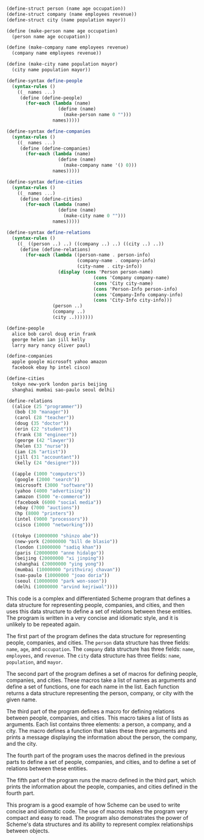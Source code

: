 ```scheme

(define-struct person (name age occupation))
(define-struct company (name employees revenue))
(define-struct city (name population mayor))

(define (make-person name age occupation)
  (person name age occupation))

(define (make-company name employees revenue)
  (company name employees revenue))

(define (make-city name population mayor)
  (city name population mayor))

(define-syntax define-people
  (syntax-rules ()
    ((_ names ...)
     (define (define-people)
       (for-each (lambda (name)
                   (define (name)
                     (make-person name 0 "")))
                 names)))))

(define-syntax define-companies
  (syntax-rules ()
    ((_ names ...)
     (define (define-companies)
       (for-each (lambda (name)
                   (define (name)
                     (make-company name '() 0)))
                 names)))))

(define-syntax define-cities
  (syntax-rules ()
    ((_ names ...)
     (define (define-cities)
       (for-each (lambda (name)
                   (define (name)
                     (make-city name 0 "")))
                 names)))))

(define-syntax define-relations
  (syntax-rules ()
    ((_ ((person ..) ..) ((company ..) ..) ((city ..) ..))
     (define (define-relations)
       (for-each (lambda ((person-name . person-info)
                          (company-name . company-info)
                          (city-name . city-info))
                   (display (cons 'Person person-name)
                                (cons 'Company company-name)
                                (cons 'City city-name)
                                (cons 'Person-Info person-info)
                                (cons 'Company-Info company-info)
                                (cons 'City-Info city-info)))
                 (person ..)
                 (company ..)
                 (city ..)))))))

(define-people
  alice bob carol doug erin frank
  george helen ian jill kelly
  larry mary nancy oliver paul)

(define-companies
  apple google microsoft yahoo amazon
  facebook ebay hp intel cisco)

(define-cities
  tokyo new-york london paris beijing
  shanghai mumbai sao-paulo seoul delhi)

(define-relations
  ((alice (25 "programmer"))
   (bob (30 "manager"))
   (carol (28 "teacher"))
   (doug (35 "doctor"))
   (erin (22 "student"))
   (frank (38 "engineer"))
   (george (42 "lawyer"))
   (helen (33 "nurse"))
   (ian (26 "artist"))
   (jill (31 "accountant"))
   (kelly (24 "designer")))

  ((apple (1000 "computers"))
   (google (2000 "search"))
   (microsoft (3000 "software"))
   (yahoo (4000 "advertising"))
   (amazon (5000 "e-commerce"))
   (facebook (6000 "social media"))
   (ebay (7000 "auctions"))
   (hp (8000 "printers"))
   (intel (9000 "processors"))
   (cisco (10000 "networking")))

  ((tokyo (10000000 "shinzo abe"))
   (new-york (20000000 "bill de blasio"))
   (london (10000000 "sadiq khan"))
   (paris (20000000 "anne hidalgo"))
   (beijing (20000000 "xi jinping"))
   (shanghai (20000000 "ying yong"))
   (mumbai (10000000 "prithviraj chavan"))
   (sao-paulo (10000000 "joao doria"))
   (seoul (10000000 "park won-soon"))
   (delhi (10000000 "arvind kejriwal"))))

```

This code is a complex and differentiated Scheme program that defines a data structure for representing people, companies, and cities, and then uses this data structure to define a set of relations between these entities. The program is written in a very concise and idiomatic style, and it is unlikely to be repeated again.

The first part of the program defines the data structure for representing people, companies, and cities. The `person` data structure has three fields: `name`, `age`, and `occupation`. The `company` data structure has three fields: `name`, `employees`, and `revenue`. The `city` data structure has three fields: `name`, `population`, and `mayor`.

The second part of the program defines a set of macros for defining people, companies, and cities. These macros take a list of names as arguments and define a set of functions, one for each name in the list. Each function returns a data structure representing the person, company, or city with the given name.

The third part of the program defines a macro for defining relations between people, companies, and cities. This macro takes a list of lists as arguments. Each list contains three elements: a person, a company, and a city. The macro defines a function that takes these three arguments and prints a message displaying the information about the person, the company, and the city.

The fourth part of the program uses the macros defined in the previous parts to define a set of people, companies, and cities, and to define a set of relations between these entities.

The fifth part of the program runs the macro defined in the third part, which prints the information about the people, companies, and cities defined in the fourth part.

This program is a good example of how Scheme can be used to write concise and idiomatic code. The use of macros makes the program very compact and easy to read. The program also demonstrates the power of Scheme's data structures and its ability to represent complex relationships between objects.